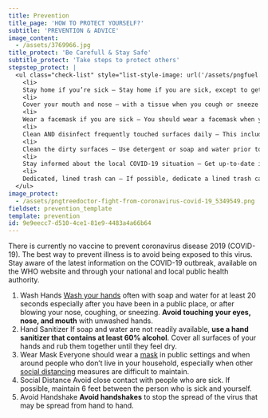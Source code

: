 ```yaml
---
title: Prevention
title_page: 'HOW TO PROTECT YOURSELF?'
subtitle: 'PREVENTION & ADVICE'
image_content:
  - /assets/3769966.jpg
title_protect: 'Be Carefull & Stay Safe'
subtitle_protect: 'Take steps to protect others'
stepstep_protect: |
  <ul class="check-list" style="list-style-image: url('/assets/pngfuel.png');">
  	<li>
  	Stay home if you’re sick – Stay home if you are sick, except to get medical care.</li>
  	<li>
  	Cover your mouth and nose – with a tissue when you cough or sneeze (throw used tissues in the trash) or use the inside of your elbow.</li>
  	<li>
  	Wear a facemask if you are sick – You should wear a facemask when you are around other people (e.g., sharing a room or vehicle) and before you enter a healthcare provider’s</li>
  	<li>
  	Clean AND disinfect frequently touched surfaces daily – This includes phones, tables, light switches, doorknobs, countertops, handles, desks, toilets, faucets, and sinks.</li>
  	<li>
  	Clean the dirty surfaces – Use detergent or soap and water prior to disinfection.</li>
  	<li>
  	Stay informed about the local COVID-19 situation – Get up-to-date information about local COVID-19 activity from <a href="http://demo.themenio.com/kovid19/index-v2.html#">public health officials.</a></li>
  	<li>
  	Dedicated, lined trash can – If possible, dedicate a lined trash can for the ill person. Use gloves when removing garbage bags, and handling & disposing of trash.</li>
  </ul>
image_protect:
  - /assets/pngtreedoctor-fight-from-coronavirus-covid-19_5349549.png
fieldset: prevention_template
template: prevention
id: 9e9eecc7-d510-4ce1-81e9-4483a4a66b64
---
```

<p>There is currently no vaccine to prevent coronavirus disease 2019 (COVID-19). The best way to prevent illness is to avoid being exposed to this virus. Stay aware of the latest information on the COVID-19 outbreak, available on the WHO website and through your national and local public health authority.
</p>
<ol class="protect-list">
	<li>Wash Hands <i class="fas fa-arrow-right" aria-hidden="true"></i> <a href="https://www.cdc.gov/handwashing/when-how-handwashing.html">Wash your hands</a> often with soap and water for at least 20 seconds especially after you have been in a public place, or after blowing your nose, coughing, or sneezing. <strong>Avoid touching</strong> <strong>your eyes, nose, and mouth</strong> with unwashed hands.</li>
	<li>Hand Sanitizer <i class="fas fa-arrow-right" aria-hidden="true"></i> If soap and water are not readily available, <strong>use a hand sanitizer that contains at least 60% alcohol</strong>. Cover all surfaces of your hands and rub them together until they feel dry.</li>
	<li>Wear Mask <i class="fas fa-arrow-right" aria-hidden="true"></i> Everyone should wear a <a href="https://www.cdc.gov/coronavirus/2019-ncov/prevent-getting-sick/diy-cloth-face-coverings.html">mask</a> in public settings and when around people who don’t live in your household, especially when other <a href="https://www.cdc.gov/coronavirus/2019-ncov/prevent-getting-sick/social-distancing.html">social distancing</a> measures are difficult to maintain.</li>
	<li>Social Distance Avoid close contact with people who are sick. If possible, maintain 6 feet between the person who is sick and yourself.</li>
	<li>Avoid Handshake <i class="fas fa-arrow-right" aria-hidden="true"></i> <strong>Avoid handshakes</strong> to stop the spread of the virus that may be spread from hand to hand.</li>
</ol>